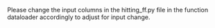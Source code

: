 Please change the input columns in the hitting_ff.py file in the function dataloader accordingly to adjust for input change.
